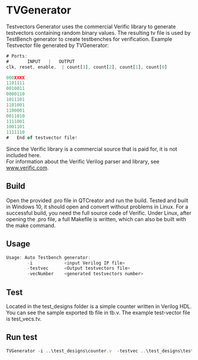 
# TVGenerator

Testvectors Generator uses the commercial Verific library to generate testvectors containing random binary values. The resulting tv file is used by TestBench generator to create testbenches for verification.
Example Testvector file generated by TVGenerator:

```javascript
# Ports:
#		INPUT	|	OUTPUT 
clk, reset, enable,  | count[3], count[2], count[1], count[0]

000XXXX
1101111
0010011
0000110
1011101
1101001
1100001
0011010
1111001
1001101
1111110
#	End of testvector file! 

```
Since the Verific library is a commercial source that is paid for, it is not included here.                       
For information about the Verific Verilog parser and library, see www.verific.com. 


## Build
Open the provided .pro file in QTCreator and run the build.
Tested and built in Windows 10, it should open and convert without problems in Linux.
For a successful build, you need the full source code of Verific.
Under Linux, after opening the .pro file, a full Makefile is written, which can also be built with the make command.
## Usage

```javascript
Usage: Auto Testbench generator:
        -i            <input Verilog IP file>
        -testvec      <Output testvectors file>
        -vecNumber    <generated testvectors number>

```


## Test
Located in the test_designs folder is a simple counter written in Verilog HDL. 
You can see the sample exported tb file in tb.v.
The example test-vector file is test_vecs.tv.
## Run test
```javascript
TVGenerator -i ..\test_designs\counter.v  -testvec ..\test_designs\test_vectors.tv -vecNumber 10
```
